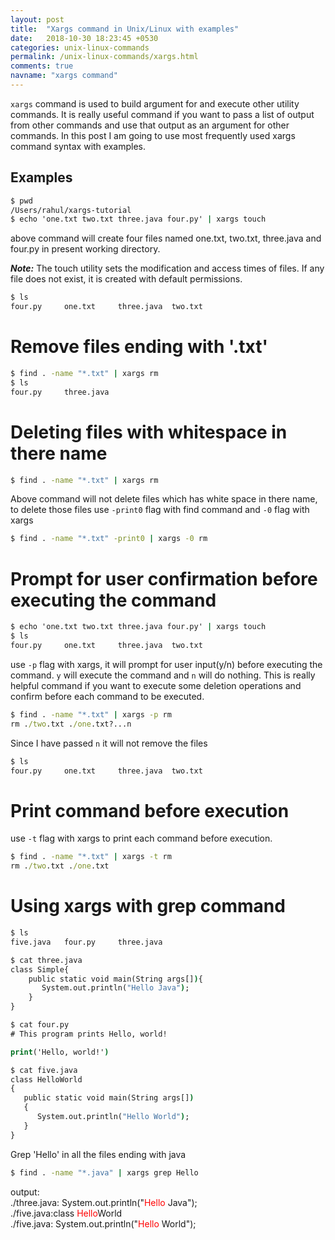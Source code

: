 ```yaml
---
layout: post
title:  "Xargs command in Unix/Linux with examples"
date:   2018-10-30 18:23:45 +0530
categories: unix-linux-commands
permalink: /unix-linux-commands/xargs.html
comments: true
navname: "xargs command"
---
```


`xargs` command is used to build argument for and execute other utility commands. It is really useful command if you
want to pass a list of output from other commands and use that output as an argument for other commands. In this post I
am going to use most frequently used xargs command syntax with examples.


## Examples

```cmd
$ pwd
/Users/rahul/xargs-tutorial
$ echo 'one.txt two.txt three.java four.py' | xargs touch
```
above command will create four files named one.txt, two.txt, three.java and four.py in present working directory.

**_Note:_** The touch utility sets the modification and access times of files.  If any file does not exist, it is created with default permissions.

```cmd
$ ls
four.py		one.txt		three.java	two.txt
```

# Remove files ending with '.txt'
```cmd
$ find . -name "*.txt" | xargs rm
$ ls
four.py		three.java
```
# Deleting files with whitespace in there name
```cmd
$ find . -name "*.txt" | xargs rm
```
Above command will not delete files which has white space in there name, to delete those files use `-print0` flag with 
find command and `-0` flag with xargs
```cmd
$ find . -name "*.txt" -print0 | xargs -0 rm
```
# Prompt for user confirmation before executing the command
```cmd
$ echo 'one.txt two.txt three.java four.py' | xargs touch
$ ls
four.py		one.txt		three.java	two.txt
```
use `-p` flag with xargs, it will prompt for user input(y/n) before executing the command. `y` will execute the command
and `n` will do nothing. This is really helpful command if you want to execute some deletion operations and confirm 
before each command to be executed.
```cmd
$ find . -name "*.txt" | xargs -p rm
rm ./two.txt ./one.txt?...n
```
Since I have passed `n` it will not remove the files
```cmd
$ ls
four.py		one.txt		three.java	two.txt
```
# Print command before execution
use `-t` flag with xargs to print each command before execution.
```cmd
$ find . -name "*.txt" | xargs -t rm
rm ./two.txt ./one.txt
```
# Using xargs with grep command
```cmd
$ ls
five.java	four.py		three.java
```
```cmd
$ cat three.java 
class Simple{  
    public static void main(String args[]){  
       System.out.println("Hello Java");  
    }  
}  
```
```cmd
$ cat four.py
# This program prints Hello, world!

print('Hello, world!')
```
```cmd
$ cat five.java
class HelloWorld
{
   public static void main(String args[])
   {
      System.out.println("Hello World");
   }
}
```

Grep 'Hello' in all the files ending with java

```cmd
$ find . -name "*.java" | xargs grep Hello
```
output:  
./three.java:       System.out.println("<span style="color:red">Hello</span> Java");    
./five.java:class <span style="color:red">Hello</span>World  
./five.java:      System.out.println("<span style="color:red">Hello</span> World");  

